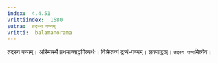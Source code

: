```yaml
---
index:  4.4.51
vrittiindex:  1580
sutra:  तदस्य पण्यम्
vritti:  balamanorama 
---
```


तदस्य पण्यम्। अस्मिन्नर्थे प्रथमान्ताट्ठगित्यर्थः। विक्रेतव्यं द्रव्यं-पण्यम्। लवणाट्ठञ्। `तदस्य पण्य`मित्येव।

